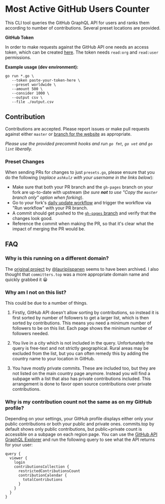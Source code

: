 # Most Active GitHub Users Counter

This CLI tool queries the GitHub GraphQL API for users and ranks them according to number of contributions. Several preset locations are provided.

**GitHub Token**

In order to make requests against the GitHub API one needs an access token, which can be created [here](https://github.com/settings/tokens). The token needs `read:org` and `read:user` permissions.

**Example usage (dev environment):**

```
go run *.go \
   --token paste-your-token-here \
   --preset worldwide \
   --amount 500 \
   --consider 1000 \
   --output csv \
   --file ./output.csv
```

## Contribution

Contributions are accepted. Please report issues or make pull requests against either `master` or [branch for the website](https://github.com/ashkulz/committers.top/tree/gh-pages) as appropriate.

*Please use the provided precommit hooks and run `go fmt`, `go vet` and `go lint` liberally.*

### Preset Changes

When sending PRs for changes to just `presets.go`, please ensure that you do the following (_replace `ashkulz` with your username in the links below_):

* Make sure that both your PR branch and the `gh-pages` branch on your fork are up-to-date with upstream (_be sure **not** to use "Copy the `master` branch only" option when forking_).
* Go to your fork's [daily update workflow](https://github.com/ashkulz/committers.top/actions/workflows/daily_update.yml) and trigger the workflow via "Run workflow" with your PR branch.
* A commit should get pushed to the [`gh-pages` branch](https://github.com/ashkulz/committers.top/tree/gh-pages) and verify that the changes look good.
* Reference the commit when making the PR, so that it's clear what the impact of merging the PR would be.

## FAQ

### Why is this running on a different domain?

The [original project](https://github.com/lauripiispanen/most-active-github-users-counter) by [@lauripiispanen](https://github.com/lauripiispanen) seems to have been archived. I also thought that `committers.top` was a more appropriate domain name and quickly grabbed it :grinning:

### Why am I not on this list?

This could be due to a number of things.

1) Firstly, GitHub API doesn't allow sorting by contributions, so instead it is first sorted by number of followers to get a larger list, which is then sorted by contributions. This means you need a minimum number of followers to be on this list. Each page shows the minimum number of followers needed.

2) You live in a city which is not included in the query. Unfortunately the query is free-text and not strictly geographical. Rural areas may be excluded from the list, but you can often remedy this by adding the country name to your location in GitHub.

3) You have mostly private commits. These are included too, but they are not listed on the main country page anymore. Instead you will find a subpage with a list that also has private contributions included. This arrangement is done to favor open source contributions over private contributions.

### Why is my contribution count not the same as on my GitHub profile?

Depending on your settings, your GitHub profile displays either only your public contributions or both your public and private ones. commits.top by default shows only public contributions, but public+private count is accessible on a subpage on each region page. You can use the [GitHub API GraphQL Explorer](https://developer.github.com/v4/explorer/) and run the following query to see what the API returns for your user:

```
query { 
  viewer { 
    login
    contributionsCollection {
      restrictedContributionsCount
      contributionCalendar {
        totalContributions
      }
    }
  }
}
```

